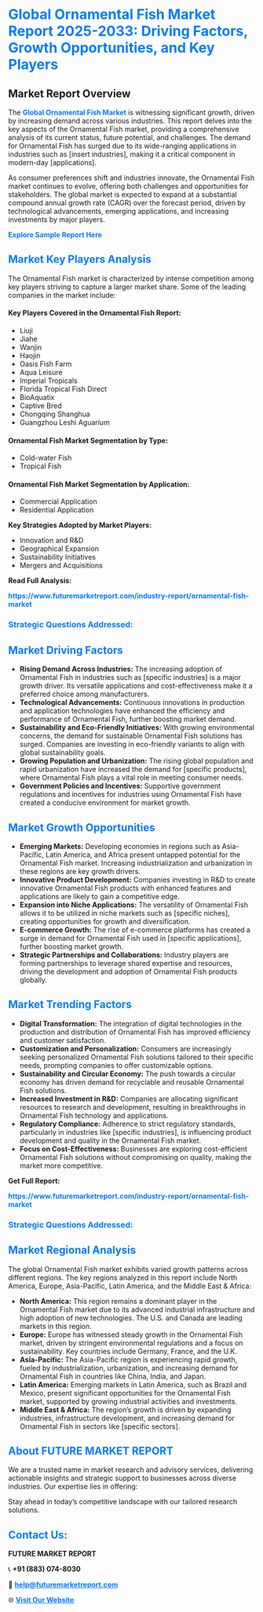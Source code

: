 <h1 style="color: #007BFF;">Global Ornamental Fish Market Report 2025-2033: Driving Factors, Growth Opportunities, and Key Players</h1>

<section id="overview">
<h2>Market Report Overview</h2>
<p>The <a href="https://www.futuremarketreport.com/industry-report/ornamental-fish-market" style="color: #007BFF; text-decoration: none;"><strong>Global Ornamental Fish Market</strong></a> is witnessing significant growth, driven by increasing demand across various industries. This report delves into the key aspects of the Ornamental Fish market, providing a comprehensive analysis of its current status, future potential, and challenges. The demand for Ornamental Fish has surged due to its wide-ranging applications in industries such as [insert industries], making it a critical component in modern-day [applications].</p>
<p>As consumer preferences shift and industries innovate, the Ornamental Fish market continues to evolve, offering both challenges and opportunities for stakeholders. The global market is expected to expand at a substantial compound annual growth rate (CAGR) over the forecast period, driven by technological advancements, emerging applications, and increasing investments by major players.</p>
</section>

<section id="overview">
<p><a href="https://www.futuremarketreport.com/request-sample/reportId=93271" style="color: #007BFF; text-decoration: none;"><strong>Explore Sample Report Here</strong></a></p>
</section>

<section id="key-players">
<h2 style="color: #007BFF;">Market Key Players Analysis</h2>
<p>The Ornamental Fish market is characterized by intense competition among key players striving to capture a larger market share. Some of the leading companies in the market include:</p>
<h4>Key Players Covered in the Ornamental Fish Report:</h4>
<ul><li>Liuji</li><li>Jiahe</li><li>Wanjin</li><li>Haojin</li><li>Oasis Fish Farm</li><li>Aqua Leisure</li><li>Imperial Tropicals</li><li>Florida Tropical Fish Direct</li><li>BioAquatix</li><li>Captive Bred</li><li>Chongqing Shanghua</li><li>Guangzhou Leshi Aguarium</li></ul>
<h4>Ornamental Fish Market Segmentation by Type:</h4>
<ul><li>Cold-water Fish</li><li>Tropical Fish</li></ul>

<h4>Ornamental Fish Market Segmentation by Application:</h4>
<ul><li>Commercial Application</li><li>Residential Application</li></ul>
<p><strong>Key Strategies Adopted by Market Players:</strong></p>
<ul>
<li>Innovation and R&D</li>
<li>Geographical Expansion</li>
<li>Sustainability Initiatives</li>
<li>Mergers and Acquisitions</li>
</ul>
</section>

<section>
<p><strong>Read Full Analysis: </strong></p><a href="https://www.futuremarketreport.com/industry-report/ornamental-fish-market" style="color: #007BFF; text-decoration: none;"><strong>https://www.futuremarketreport.com/industry-report/ornamental-fish-market</strong></a>
<h3 style="color: #007BFF;">Strategic Questions Addressed:</h3>
</section>

<section id="driving-factors">
<h2 style="color: #007BFF;">Market Driving Factors</h2>
<ul>
<li><strong>Rising Demand Across Industries:</strong> The increasing adoption of Ornamental Fish in industries such as [specific industries] is a major growth driver. Its versatile applications and cost-effectiveness make it a preferred choice among manufacturers.</li>
<li><strong>Technological Advancements:</strong> Continuous innovations in production and application technologies have enhanced the efficiency and performance of Ornamental Fish, further boosting market demand.</li>
<li><strong>Sustainability and Eco-Friendly Initiatives:</strong> With growing environmental concerns, the demand for sustainable Ornamental Fish solutions has surged. Companies are investing in eco-friendly variants to align with global sustainability goals.</li>
<li><strong>Growing Population and Urbanization:</strong> The rising global population and rapid urbanization have increased the demand for [specific products], where Ornamental Fish plays a vital role in meeting consumer needs.</li>
<li><strong>Government Policies and Incentives:</strong> Supportive government regulations and incentives for industries using Ornamental Fish have created a conducive environment for market growth.</li>
</ul>
</section>

<section id="growth-opportunities">
<h2 style="color: #007BFF;">Market Growth Opportunities</h2>
<ul>
<li><strong>Emerging Markets:</strong> Developing economies in regions such as Asia-Pacific, Latin America, and Africa present untapped potential for the Ornamental Fish market. Increasing industrialization and urbanization in these regions are key growth drivers.</li>
<li><strong>Innovative Product Development:</strong> Companies investing in R&D to create innovative Ornamental Fish products with enhanced features and applications are likely to gain a competitive edge.</li>
<li><strong>Expansion into Niche Applications:</strong> The versatility of Ornamental Fish allows it to be utilized in niche markets such as [specific niches], creating opportunities for growth and diversification.</li>
<li><strong>E-commerce Growth:</strong> The rise of e-commerce platforms has created a surge in demand for Ornamental Fish used in [specific applications], further boosting market growth.</li>
<li><strong>Strategic Partnerships and Collaborations:</strong> Industry players are forming partnerships to leverage shared expertise and resources, driving the development and adoption of Ornamental Fish products globally.</li>
</ul>
</section>

<section id="trending-factors">
<h2 style="color: #007BFF;">Market Trending Factors</h2>
<ul>
<li><strong>Digital Transformation:</strong> The integration of digital technologies in the production and distribution of Ornamental Fish has improved efficiency and customer satisfaction.</li>
<li><strong>Customization and Personalization:</strong> Consumers are increasingly seeking personalized Ornamental Fish solutions tailored to their specific needs, prompting companies to offer customizable options.</li>
<li><strong>Sustainability and Circular Economy:</strong> The push towards a circular economy has driven demand for recyclable and reusable Ornamental Fish solutions.</li>
<li><strong>Increased Investment in R&D:</strong> Companies are allocating significant resources to research and development, resulting in breakthroughs in Ornamental Fish technology and applications.</li>
<li><strong>Regulatory Compliance:</strong> Adherence to strict regulatory standards, particularly in industries like [specific industries], is influencing product development and quality in the Ornamental Fish market.</li>
<li><strong>Focus on Cost-Effectiveness:</strong> Businesses are exploring cost-efficient Ornamental Fish solutions without compromising on quality, making the market more competitive.</li>
</ul>
</section>

<section>
<p><strong>Get Full Report: </strong></p><a href="https://www.futuremarketreport.com/industry-report/ornamental-fish-market" style="color: #007BFF; text-decoration: none;"><strong>https://www.futuremarketreport.com/industry-report/ornamental-fish-market</strong></a>
<h3 style="color: #007BFF;">Strategic Questions Addressed:</h3>
</section>


<section id="regional-analysis">
<h2 style="color: #007BFF;">Market Regional Analysis</h2>
<p>The global Ornamental Fish market exhibits varied growth patterns across different regions. The key regions analyzed in this report include North America, Europe, Asia-Pacific, Latin America, and the Middle East & Africa:</p>
<ul>
<li><strong>North America:</strong> This region remains a dominant player in the Ornamental Fish market due to its advanced industrial infrastructure and high adoption of new technologies. The U.S. and Canada are leading markets in this region.</li>
<li><strong>Europe:</strong> Europe has witnessed steady growth in the Ornamental Fish market, driven by stringent environmental regulations and a focus on sustainability. Key countries include Germany, France, and the U.K.</li>
<li><strong>Asia-Pacific:</strong> The Asia-Pacific region is experiencing rapid growth, fueled by industrialization, urbanization, and increasing demand for Ornamental Fish in countries like China, India, and Japan.</li>
<li><strong>Latin America:</strong> Emerging markets in Latin America, such as Brazil and Mexico, present significant opportunities for the Ornamental Fish market, supported by growing industrial activities and investments.</li>
<li><strong>Middle East & Africa:</strong> The region’s growth is driven by expanding industries, infrastructure development, and increasing demand for Ornamental Fish in sectors like [specific sectors].</li>
</ul>
</section>

<footer>
<h2 style="color: #007BFF;">About FUTURE MARKET REPORT</h2>
<p>We are a trusted name in market research and advisory services, delivering actionable insights and strategic support to businesses across diverse industries. Our expertise lies in offering:</p>

<p>Stay ahead in today’s competitive landscape with our tailored research solutions.</p>

<h2 style="color: #007BFF;">Contact Us:</h2>
<p><strong>FUTURE MARKET REPORT</strong></p>
<p>📞 <strong>+91 (883) 074-8030</strong></p>
<p>📧 <strong><a href="mailto:help@futuremarketreport.com" style="color: #007BFF;">help@futuremarketreport.com</a></strong></p>
<p>🌐 <strong><a href="https://www.futuremarketreport.com/" style="color: #007BFF;">Visit Our Website</a></strong></p>
</footer>